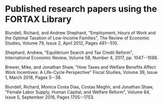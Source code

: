 # Published research papers using the FORTAX Library

Blundell, Richard, and Andrew Shephard, "Employment, Hours of Work and the Optimal Taxation of Low-Income Families", The Review of Economic Studies, Volume 79, Issue 2, April 2012, Pages 481--510.

Shephard, Andrew, "Equilibrium Search and Tax Credit Reform", International Economic Review, Volume 58, Number 4, 2017, pp. 1047--1088.

Brewer, Mike, and Jonathan Shaw, "How Taxes and Welfare Benefits Affect Work Incentives: A Life-Cycle Perspective" Fiscal Studies, Volume 39, Issue 1, March 2018, Pages 5--38.

Blundell, Richard, Monica Costa Dias, Costas Meghir, and Jonathan Shaw, "Female Labor Supply, Human Capital, and Welfare Reform", Volume 84, Issue 5, September 2016, Pages 1705--1753.
